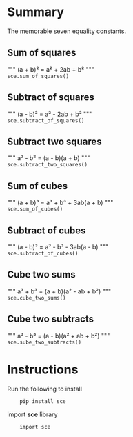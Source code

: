# Summary
The memorable seven equality constants.

## Sum of squares
"""
    (a + b)² = a² + 2ab + b² 
""" \
```sce.sum_of_squares()```

## Subtract of squares
"""
    (a - b)² = a² - 2ab + b² 
""" \
```sce.subtract_of_squares()```

## Subtract two squares
"""
    a² - b² = (a - b)(a + b)
""" \
```sce.subtract_two_squares()```

## Sum of cubes
"""
    (a + b)³ = a³ + b³ + 3ab(a + b)
""" \
```sce.sum_of_cubes()```

## Subtract of cubes
"""
    (a - b)³ = a³ - b³ - 3ab(a - b)
""" \
```sce.subtract_of_cubes()```

## Cube two sums
"""
    a³ + b³ = (a + b)(a² - ab + b²)
""" \
```sce.cube_two_sums()```

## Cube two subtracts
"""
    a³ - b³ = (a - b)(a² + ab + b²)
""" \
```sce.sube_two_subtracts()```


# Instructions
Run the following to install
```
    pip install sce
```
import **sce** library
```
    import sce
```
